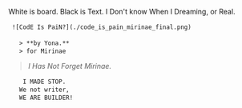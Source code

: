 White is board. Black is Text. 
       I Don't know
  When I Dreaming, or Real.

  
  
     ![CodE Is PaiN?](./code_is_pain_mirinae_final.png)

       > **by Yona.**  
       > for Mirinae  
  > _I Has Not Forget Mirinae._




        I MADE STOP.
       We not writer, 
       WE ARE BUILDER!
